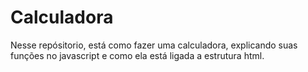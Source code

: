 # Calculadora
Nesse repósitorio, está como fazer uma calculadora, explicando suas funções no javascript e como ela está ligada a estrutura html.
